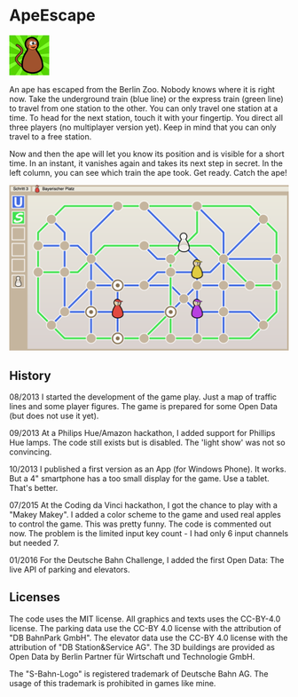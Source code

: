 # ApeEscape

![Icon](/icon.png)

An ape has escaped from the Berlin Zoo. Nobody knows where it is right now. Take the underground train (blue line) or the express train (green line) to travel from one station to the other. You can only travel one station at a time. To head for the next station, touch it with your fingertip. You direct all three players (no multiplayer version yet). Keep in mind that you can only travel to a free station.

Now and then the ape will let you know its position and is visible for a short time. In an instant, it vanishes again and takes its next step in secret. In the left column, you can see which train the ape took. Get ready. Catch the ape!

![Screenshot](/art/screenshot.png)

## History

08/2013
  I started the development of the game play. Just a map of traffic lines and some player figures. The game is prepared for some Open Data (but does not use it yet).

09/2013
  At a Philips Hue/Amazon hackathon, I added support for Phillips Hue lamps. The code still exists but is disabled. The 'light show' was not so convincing.

10/2013
  I published a first version as an App (for Windows Phone). It works. But a 4" smartphone has a too small display for the game. Use a tablet. That's better.

07/2015
  At the Coding da Vinci hackathon, I got the chance to play with a "Makey Makey". I added a color scheme to the game and used real apples to control the game. This was pretty funny. The code is commented out now. The problem is the limited input key count - I had only 6 input channels but needed 7.

01/2016
  For the Deutsche Bahn Challenge, I added the first Open Data: The live API of parking and elevators.

## Licenses

The code uses the MIT license. All graphics and texts uses the CC-BY-4.0 license. The parking data use the CC-BY 4.0 license with the attribution of "DB BahnPark GmbH". The elevator data use the CC-BY 4.0 license with the attribution of "DB Station&Service AG". The 3D buildings are provided as Open Data by Berlin Partner für Wirtschaft und Technologie GmbH.

The "S-Bahn-Logo" is registered trademark of Deutsche Bahn AG. The usage of this trademark is prohibited in games like mine.
